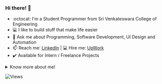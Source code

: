 ### Hi there! :wave:

- :octocat: I'm a Student Programmer from Sri Venkateswara College of Engineering
- :computer: I like to build stuff that make life easier
- :speech_balloon: Ask me about Programming, Software Development, UI Design and Automation
- :mailbox: Reach me: [LinkedIn](https://www.linkedin.com/in/sooryaprakash31/) | :computer: Hire me: [UpWork](https://www.upwork.com/o/profiles/users/~019df84cbc40f59723/)
- :heavy_check_mark: Available for Intern / Freelance Projects
<details>
  <summary>Know more about me!</summary>
  <br>
  I am a Motivated and Self-loving person who avidly wants to learn and thrive :nerd_face:. I constantly work to improve myself in the fields I love :man_technologist:. Multitasking, Organizing and Planning are some of my highlights :bulb:. I read about science often :milky_way:, love to binge-watch shows, write scripts and analyse films in my free time. 
  
</details>
<p align="left"> <img src="https://komarev.com/ghpvc/?username=sooryaprakash31" alt="Views" /> </p> </br>

<!--
**sooryaprakash31/sooryaprakash31** is a ✨ _special_ ✨ repository because its `README.md` (this file) appears on your GitHub profile.

Here are some ideas to get you started:
- 🔭 I’m currently working on figma
- 🌱 I’m currently learning ...
- 👯 I’m looking to collaborate on ...
- 🤔 I’m looking for help with ...
- 💬 Ask me about ...
- 📫 How to reach me? Linkedin
- 😄 Pronouns: ...
- ⚡ Fun fact: ...
-->
